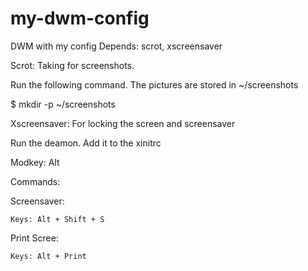 my-dwm-config
=============

DWM with my config
Depends: scrot, xscreensaver

Scrot: Taking for screenshots.

  Run the following command. The pictures are stored in ~/screenshots
  
  $ mkdir -p ~/screenshots
  
Xscreensaver: For locking the screen and screensaver

  Run the deamon. Add it to the xinitrc
  
Modkey: Alt

Commands:

  Screensaver:
  
    Keys: Alt + Shift + S
    
  Print Scree:
  
    Keys: Alt + Print
